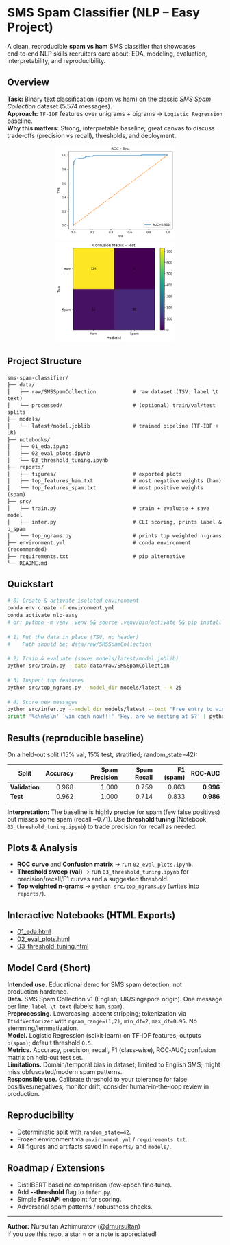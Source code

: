 # SMS Spam Classifier (NLP – Easy Project)

A clean, reproducible **spam vs ham** SMS classifier that showcases end‑to‑end NLP skills recruiters care about: EDA, modeling, evaluation, interpretability, and reproducibility.

## Overview
**Task:** Binary text classification (spam vs ham) on the classic _SMS Spam Collection_ dataset (5,574 messages).  
**Approach:** `TF‑IDF` features over unigrams + bigrams → `Logistic Regression` baseline.  
**Why this matters:** Strong, interpretable baseline; great canvas to discuss trade‑offs (precision vs recall), thresholds, and deployment.

<p align="center">
<img alt="ROC Curve" src="reports/figures/roc_test.png" width="55%">
<img alt="Confusion Matrix" src="reports/figures/confusion_matrix_test.png" width="55%">
</p>

## Project Structure
```
sms-spam-classifier/
├── data/
│   ├── raw/SMSSpamCollection            # raw dataset (TSV: label \t text)
│   └── processed/                       # (optional) train/val/test splits
├── models/
│   └── latest/model.joblib              # trained pipeline (TF-IDF + LR)
├── notebooks/
│   ├── 01_eda.ipynb
│   ├── 02_eval_plots.ipynb
│   └── 03_threshold_tuning.ipynb
├── reports/
│   ├── figures/                         # exported plots
│   ├── top_features_ham.txt             # most negative weights (ham)
│   └── top_features_spam.txt            # most positive weights (spam)
├── src/
│   ├── train.py                         # train + evaluate + save model
│   ├── infer.py                         # CLI scoring, prints label & p_spam
│   └── top_ngrams.py                    # prints top weighted n-grams
├── environment.yml                      # conda environment (recommended)
├── requirements.txt                     # pip alternative
└── README.md
```

## Quickstart
```bash
# 0) Create & activate isolated environment
conda env create -f environment.yml
conda activate nlp-easy
# or: python -m venv .venv && source .venv/bin/activate && pip install -r requirements.txt

# 1) Put the data in place (TSV, no header)
#    Path should be: data/raw/SMSSpamCollection

# 2) Train & evaluate (saves models/latest/model.joblib)
python src/train.py --data data/raw/SMSSpamCollection

# 3) Inspect top features
python src/top_ngrams.py --model_dir models/latest --k 25

# 4) Score new messages
python src/infer.py --model_dir models/latest --text "Free entry to win £1000! Reply STOP to opt-out"
printf '%s\n%s\n' 'win cash now!!!' 'Hey, are we meeting at 5?' | python src/infer.py --model_dir models/latest
```

## Results (reproducible baseline)
On a held‑out split (15% val, 15% test, stratified; random_state=42):

| Split | Accuracy | Spam Precision | Spam Recall | F1 (spam) | ROC‑AUC |
|---|---:|---:|---:|---:|---:|
| **Validation** | 0.968 | 1.000 | 0.759 | 0.863 | **0.996** |
| **Test**       | 0.962 | 1.000 | 0.714 | 0.833 | **0.986** |

**Interpretation:** The baseline is highly precise for spam (few false positives) but misses some spam (recall ~0.71). Use **threshold tuning** (Notebook `03_threshold_tuning.ipynb`) to trade precision for recall as needed.

## Plots & Analysis
- **ROC curve** and **Confusion matrix** → run `02_eval_plots.ipynb`.
- **Threshold sweep (val)** → run `03_threshold_tuning.ipynb` for precision/recall/F1 curves and a suggested threshold.
- **Top weighted n‑grams** → `python src/top_ngrams.py` (writes into `reports/`).

## Interactive Notebooks (HTML Exports)

- [01_eda.html](notebooks/exports/01_eda.html)
- [02_eval_plots.html](notebooks/exports/02_eval_plots.html)
- [03_threshold_tuning.html](notebooks/exports/03_threshold_tuning.html)

## Model Card (Short)
**Intended use.** Educational demo for SMS spam detection; not production‑hardened.  
**Data.** SMS Spam Collection v1 (English; UK/Singapore origin). One message per line: `label \t text` (labels: `ham`, `spam`).  
**Preprocessing.** Lowercasing, accent stripping; tokenization via `TfidfVectorizer` with `ngram_range=(1,2)`, `min_df=2`, `max_df=0.95`. No stemming/lemmatization.  
**Model.** Logistic Regression (scikit‑learn) on TF‑IDF features; outputs `p(spam)`; default threshold `0.5`.  
**Metrics.** Accuracy, precision, recall, F1 (class‑wise), ROC‑AUC; confusion matrix on held‑out test set.  
**Limitations.** Domain/temporal bias in dataset; limited to English SMS; might miss obfuscated/modern spam patterns.  
**Responsible use.** Calibrate threshold to your tolerance for false positives/negatives; monitor drift; consider human‑in‑the‑loop review in production.

## Reproducibility
- Deterministic split with `random_state=42`.  
- Frozen environment via `environment.yml` / `requirements.txt`.  
- All figures and artifacts saved in `reports/` and `models/`.

## Roadmap / Extensions
- DistilBERT baseline comparison (few‑epoch fine‑tune).  
- Add **--threshold** flag to `infer.py`.  
- Simple **FastAPI** endpoint for scoring.  
- Adversarial spam patterns / robustness checks.

---

**Author:** Nursultan Azhimuratov ([@drnursultan](https://github.com/drnursultan))  
If you use this repo, a star ⭐️ or a note is appreciated!
